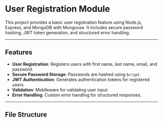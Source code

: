 # User Registration Module

This project provides a basic user registration feature using Node.js, Express, and MongoDB with Mongoose. It includes secure password hashing, JWT token generation, and structured error handling.

---

## Features

- **User Registration**: Registers users with first name, last name, email, and password.
- **Secure Password Storage**: Passwords are hashed using `bcrypt`.
- **JWT Authentication**: Generates authentication tokens for registered users.
- **Validation**: Middleware for validating user input.
- **Error Handling**: Custom error handling for structured responses.

---

## File Structure

